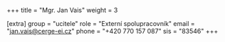 +++
title = "Mgr. Jan Vais"
weight = 3

[extra]
group = "ucitele"
role = "Externí spolupracovník"
email = "jan.vais@cerge-ei.cz"
phone = "+420 770 157 087"
sis = "83546"
+++

